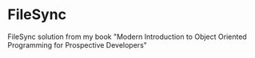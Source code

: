 # FileSync
FileSync solution from my book "Modern Introduction to Object Oriented Programming for Prospective Developers"
